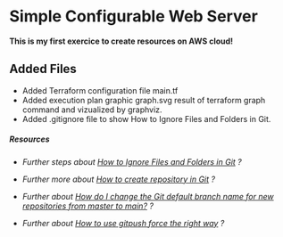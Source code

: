 # Simple Configurable Web Server
**This is my first exercice to create resources on AWS cloud!**
## Added Files
* Added Terraform configuration file main.tf
* Added execution plan graphic graph.svg result of terraform graph command and vizualized by graphviz.
* Added .gitignore file to show How to Ignore Files and Folders in Git.
##### Resources
* *<p>Further steps about <a href="https://www.freecodecamp.org/news/gitignore-file-how-to-ignore-files-and-folders-in-git/" target="_blank" rel="noopener noreferrer">How to Ignore Files and Folders in Git</a> ?</p>*
* *<p>Further more about <a href="https://www.atlassian.com/fr/git/tutorials/setting-up-a-repository/" target="_blank" rel="noopener noreferrer">How to create repository in Git</a> ?</p>*
* *<p>Further about <a href="https://www.sesync.org/resources/faqs/how-do-i-change-git-default-branch-name-new-repositories-master-main/" target="_blank" rel="noopener noreferrer">How do I change the Git default branch name for new repositories from master to main?</a> ?</p>*
* *<p>Further about <a href="https://www.datree.io/resources/git-push-force" target="_blank" rel="noopener noreferrer">How to use gitpush force the right way</a> ?</p>*
